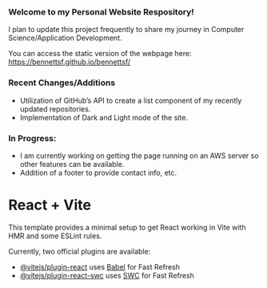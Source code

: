 ### Welcome to my Personal Website Respository!
I plan to update this project frequently to share my journey in Computer Science/Application Development.

You can access the static version of the webpage here: https://bennettsf.github.io/bennettsf/

### Recent Changes/Additions
- Utilization of GitHub’s API to create a list component of my recently updated repositories. 
- Implementation of Dark and Light mode of the site.
  
### In Progress:
- I am currently working on getting the page running on an AWS server so other features can be available.
- Addition of a footer to provide contact info, etc.

# React + Vite

This template provides a minimal setup to get React working in Vite with HMR and some ESLint rules.

Currently, two official plugins are available:

- [@vitejs/plugin-react](https://github.com/vitejs/vite-plugin-react/blob/main/packages/plugin-react/README.md) uses [Babel](https://babeljs.io/) for Fast Refresh
- [@vitejs/plugin-react-swc](https://github.com/vitejs/vite-plugin-react-swc) uses [SWC](https://swc.rs/) for Fast Refresh
